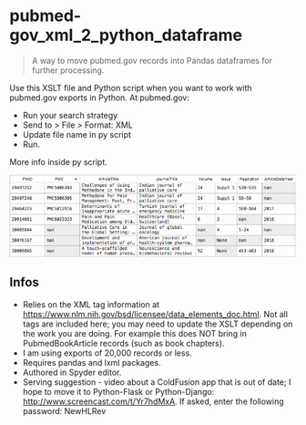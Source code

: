 # pubmed-gov_xml_2_python_dataframe

> A way to move pubmed.gov records into Pandas dataframes for further processing.

Use this XSLT file and Python script when you want to work with pubmed.gov exports in Python. At pubmed.gov: 

- Run your search strategy
- Send to > File > Format: XML
- Update file name in py script
- Run.

More info inside py script.

![screensot](pm_dataframe.png)


## Infos

- Relies on the XML tag information at https://www.nlm.nih.gov/bsd/licensee/data_elements_doc.html. Not all tags are included here; you may need to update the XSLT depending on the work you are doing. For example this does NOT bring in PubmedBookArticle records (such as book chapters).
- I am using exports of 20,000 records or less.
- Requires pandas and lxml packages. 
- Authored in Spyder editor.
- Serving suggestion - video about a ColdFusion app that is out of date; I hope to move it to Python-Flask or Python-Django: http://www.screencast.com/t/Yr7hdMxA. If asked, enter the following password: NewHLRev
